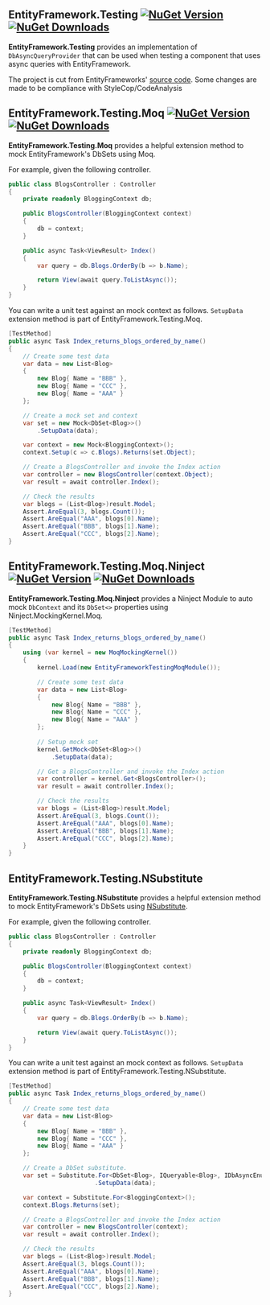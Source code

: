 ## EntityFramework.Testing [![NuGet Version](http://img.shields.io/nuget/v/EntityFrameworkTesting.svg?style=flat)](https://www.nuget.org/packages/EntityFrameworkTesting/) [![NuGet Downloads](http://img.shields.io/nuget/dt/EntityFrameworkTesting.svg?style=flat)](https://www.nuget.org/packages/EntityFrameworkTesting/)
**EntityFramework.Testing** provides an implementation of `DbAsyncQueryProvider` that can be used when testing a component that uses async queries with EntityFramework.

The project is cut from EntityFrameworks' [source code](http://entityframework.codeplex.com/SourceControl/latest#test/EntityFramework/FunctionalTests/TestDoubles/). Some changes are made to be compliance with StyleCop/CodeAnalysis

## EntityFramework.Testing.Moq [![NuGet Version](http://img.shields.io/nuget/v/EntityFrameworkTesting.Moq.svg?style=flat)](https://www.nuget.org/packages/EntityFrameworkTesting.Moq/) [![NuGet Downloads](http://img.shields.io/nuget/dt/EntityFrameworkTesting.Moq.svg?style=flat)](https://www.nuget.org/packages/EntityFrameworkTesting.Moq/)
**EntityFramework.Testing.Moq** provides a helpful extension method to mock EntityFramework's DbSets using Moq. 

For example, given the following controller.

```C#
public class BlogsController : Controller
{
    private readonly BloggingContext db;

    public BlogsController(BloggingContext context)
    {
        db = context;
    }

    public async Task<ViewResult> Index()
    {
        var query = db.Blogs.OrderBy(b => b.Name);

        return View(await query.ToListAsync());
    }
}
```

You can write a unit test against an mock context as follows. `SetupData` extension method is part of EntityFramework.Testing.Moq.

```C#
[TestMethod]
public async Task Index_returns_blogs_ordered_by_name()
{
    // Create some test data
    var data = new List<Blog>
    {
        new Blog{ Name = "BBB" },
        new Blog{ Name = "CCC" },
        new Blog{ Name = "AAA" }
    };

    // Create a mock set and context
    var set = new Mock<DbSet<Blog>>()
        .SetupData(data);

    var context = new Mock<BloggingContext>();
    context.Setup(c => c.Blogs).Returns(set.Object);

    // Create a BlogsController and invoke the Index action
    var controller = new BlogsController(context.Object);
    var result = await controller.Index();

    // Check the results
    var blogs = (List<Blog>)result.Model;
    Assert.AreEqual(3, blogs.Count());
    Assert.AreEqual("AAA", blogs[0].Name);
    Assert.AreEqual("BBB", blogs[1].Name);
    Assert.AreEqual("CCC", blogs[2].Name);
}
```

## EntityFramework.Testing.Moq.Ninject [![NuGet Version](http://img.shields.io/nuget/v/EntityFrameworkTesting.Moq.Ninject.svg?style=flat)](https://www.nuget.org/packages/EntityFrameworkTesting.Moq.Ninject/) [![NuGet Downloads](http://img.shields.io/nuget/dt/EntityFrameworkTesting.Moq.Ninject.svg?style=flat)](https://www.nuget.org/packages/EntityFrameworkTesting.Moq.Ninject/)
**EntityFramework.Testing.Moq.Ninject** provides a Ninject Module to auto mock `DbContext` and its `DbSet<>` properties using Ninject.MockingKernel.Moq.

```C#
[TestMethod]
public async Task Index_returns_blogs_ordered_by_name()
{
    using (var kernel = new MoqMockingKernel())
    {
        kernel.Load(new EntityFrameworkTestingMoqModule());

        // Create some test data
        var data = new List<Blog>
        {
            new Blog{ Name = "BBB" },
            new Blog{ Name = "CCC" },
            new Blog{ Name = "AAA" }
        };
        
        // Setup mock set
        kernel.GetMock<DbSet<Blog>>()
            .SetupData(data);

        // Get a BlogsController and invoke the Index action
        var controller = kernel.Get<BlogsController>();
        var result = await controller.Index();

        // Check the results
        var blogs = (List<Blog>)result.Model;
        Assert.AreEqual(3, blogs.Count());
        Assert.AreEqual("AAA", blogs[0].Name);
        Assert.AreEqual("BBB", blogs[1].Name);
        Assert.AreEqual("CCC", blogs[2].Name);
    }
}
``` 


## EntityFramework.Testing.NSubstitute ##

**EntityFramework.Testing.NSubstitute** provides a helpful extension method to mock EntityFramework's DbSets using [NSubstitute](http://nsubstitute.github.io/). 

For example, given the following controller.

```C#
public class BlogsController : Controller
{
    private readonly BloggingContext db;

    public BlogsController(BloggingContext context)
    {
        db = context;
    }

    public async Task<ViewResult> Index()
    {
        var query = db.Blogs.OrderBy(b => b.Name);

        return View(await query.ToListAsync());
    }
}
```

You can write a unit test against an mock context as follows. `SetupData` extension method is part of EntityFramework.Testing.NSubstitute.

```C#
[TestMethod]
public async Task Index_returns_blogs_ordered_by_name()
{
    // Create some test data
    var data = new List<Blog>
    {
        new Blog{ Name = "BBB" },
        new Blog{ Name = "CCC" },
        new Blog{ Name = "AAA" }
    };

    // Create a DbSet substitute.
    var set = Substitute.For<DbSet<Blog>, IQueryable<Blog>, IDbAsyncEnumerable<Blog>>()
                        .SetupData(data);

    var context = Substitute.For<BloggingContext>();
    context.Blogs.Returns(set);

    // Create a BlogsController and invoke the Index action
    var controller = new BlogsController(context);
    var result = await controller.Index();

    // Check the results
    var blogs = (List<Blog>)result.Model;
    Assert.AreEqual(3, blogs.Count());
    Assert.AreEqual("AAA", blogs[0].Name);
    Assert.AreEqual("BBB", blogs[1].Name);
    Assert.AreEqual("CCC", blogs[2].Name);
}
```
